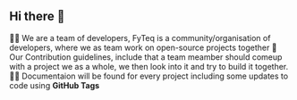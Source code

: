 ## Hi there 👋

<!--

**Here are some ideas to get you started:**

🙋‍♀️ A short introduction - what is your organization all about?
🌈 Contribution guidelines - how can the community get involved?
👩‍💻 Useful resources - where can the community find your docs? Is there anything else the community should know?
🍿 Fun facts - what does your team eat for breakfast?
🧙 Remember, you can do mighty things with the power of [Markdown](https://docs.github.com/github/writing-on-github/getting-started-with-writing-and-formatting-on-github/basic-writing-and-formatting-syntax)
-->


🙋‍♀️ We are a team of developers, FyTeq is a community/organisation of developers, where we as team work on open-source projects together
🌈 Our Contribution guidelines, include that a team meamber should comeup with a project we as a whole, we then look into it and try to build it together. <br />
👩‍💻 Documentaion will be found for every project including some updates to code using <b />GitHub Tags
